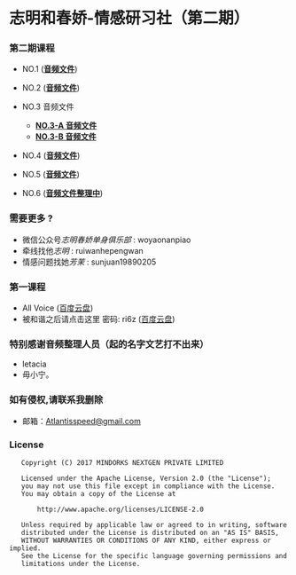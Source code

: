 # 志明和春娇-情感研习社（第二期）

### 第二期课程 
 
 - NO.1 ([**音频文件**](http://pan.baidu.com/s/1eRFlsWE))

 - NO.2 ([**音频文件**](http://pan.baidu.com/s/1i5h55Ut))
 
 - NO.3 音频文件
     - [**NO.3-A 音频文件**](http://pan.baidu.com/s/1bFtC4Y)
     - [**NO.3-B 音频文件**](http://pan.baidu.com/s/1qXQwxbA)
 
 - NO.4 ([**音频文件**](http://pan.baidu.com/s/1slc5Ogl))
 
 - NO.5 ([**音频文件**](http://pan.baidu.com/s/1pKJDlKv))

 - NO.6 ([**音频文件整理中**](http://pan.baidu.com/s/1geJnGGz))


### 需要更多 ?

 - 微信公众号*志明春娇单身俱乐部* : woyaonanpiao
 - 牵线找他*志明* : ruiwanhepengwan
 - 情感问题找她*芳茉* : sunjuan19890205

### 第一课程
 - All Voice ([百度云盘](http://pan.baidu.com/s/1gfzQ1cJ))
 - 被和谐之后请点击这里 密码: ri6z ([百度云盘](http://pan.baidu.com/s/1o8FRr7O ))


### 特别感谢音频整理人员（起的名字文艺打不出来）

 - letacia
 - 毋小宁。

### 如有侵权,请联系我删除

 - 邮箱：Atlantisspeed@gmail.com

### License
```
   Copyright (C) 2017 MINDORKS NEXTGEN PRIVATE LIMITED

   Licensed under the Apache License, Version 2.0 (the "License");
   you may not use this file except in compliance with the License.
   You may obtain a copy of the License at

       http://www.apache.org/licenses/LICENSE-2.0

   Unless required by applicable law or agreed to in writing, software
   distributed under the License is distributed on an "AS IS" BASIS,
   WITHOUT WARRANTIES OR CONDITIONS OF ANY KIND, either express or implied.
   See the License for the specific language governing permissions and
   limitations under the License.
```
